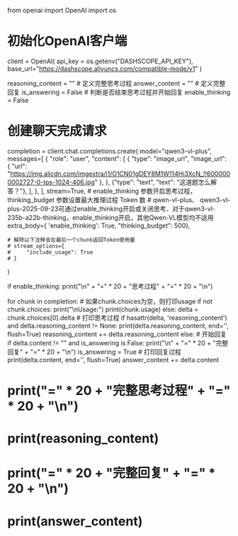 from openai import OpenAI
import os

# 初始化OpenAI客户端
client = OpenAI(
    api_key = os.getenv("DASHSCOPE_API_KEY"),
    base_url="https://dashscope.aliyuncs.com/compatible-mode/v1"
)

reasoning_content = ""  # 定义完整思考过程
answer_content = ""     # 定义完整回复
is_answering = False   # 判断是否结束思考过程并开始回复
enable_thinking = False
# 创建聊天完成请求
completion = client.chat.completions.create(
    model="qwen3-vl-plus",
    messages=[
        {
            "role": "user",
            "content": [
                {
                    "type": "image_url",
                    "image_url": {
                        "url": "https://img.alicdn.com/imgextra/i1/O1CN01gDEY8M1W114Hi3XcN_!!6000000002727-0-tps-1024-406.jpg"
                    },
                },
                {"type": "text", "text": "这道题怎么解答？"},
            ],
        },
    ],
    stream=True,
    # enable_thinking 参数开启思考过程，thinking_budget 参数设置最大推理过程 Token 数
    # qwen-vl-plus、 qwen3-vl-plus-2025-09-23可通过enable_thinking开启或关闭思考、对于qwen3-vl-235b-a22b-thinking，enable_thinking开启，其他Qwen-VL模型均不适用
    extra_body={
        'enable_thinking': True,
        "thinking_budget": 500},

    # 解除以下注释会在最后一个chunk返回Token使用量
    # stream_options={
    #     "include_usage": True
    # }
)

if enable_thinking:
    print("\n" + "=" * 20 + "思考过程" + "=" * 20 + "\n")

for chunk in completion:
    # 如果chunk.choices为空，则打印usage
    if not chunk.choices:
        print("\nUsage:")
        print(chunk.usage)
    else:
        delta = chunk.choices[0].delta
        # 打印思考过程
        if hasattr(delta, 'reasoning_content') and delta.reasoning_content != None:
            print(delta.reasoning_content, end='', flush=True)
            reasoning_content += delta.reasoning_content
        else:
            # 开始回复
            if delta.content != "" and is_answering is False:
                print("\n" + "=" * 20 + "完整回复" + "=" * 20 + "\n")
                is_answering = True
            # 打印回复过程
            print(delta.content, end='', flush=True)
            answer_content += delta.content

# print("=" * 20 + "完整思考过程" + "=" * 20 + "\n")
# print(reasoning_content)
# print("=" * 20 + "完整回复" + "=" * 20 + "\n")
# print(answer_content)